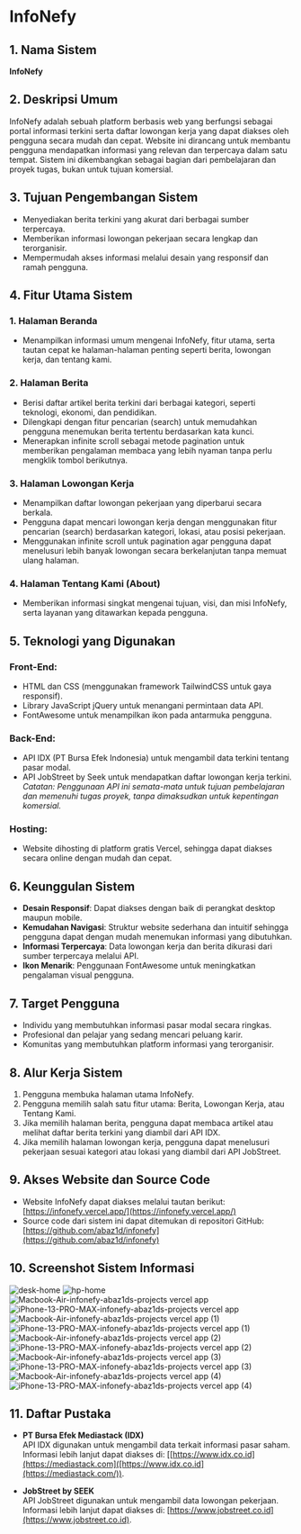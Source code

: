 # InfoNefy

## 1. Nama Sistem
**InfoNefy**

## 2. Deskripsi Umum
InfoNefy adalah sebuah platform berbasis web yang berfungsi sebagai portal informasi terkini serta daftar lowongan kerja yang dapat diakses oleh pengguna secara mudah dan cepat. Website ini dirancang untuk membantu pengguna mendapatkan informasi yang relevan dan terpercaya dalam satu tempat. Sistem ini dikembangkan sebagai bagian dari pembelajaran dan proyek tugas, bukan untuk tujuan komersial.

## 3. Tujuan Pengembangan Sistem
- Menyediakan berita terkini yang akurat dari berbagai sumber terpercaya.
- Memberikan informasi lowongan pekerjaan secara lengkap dan terorganisir.
- Mempermudah akses informasi melalui desain yang responsif dan ramah pengguna.

## 4. Fitur Utama Sistem

### 1. Halaman Beranda
- Menampilkan informasi umum mengenai InfoNefy, fitur utama, serta tautan cepat ke halaman-halaman penting seperti berita, lowongan kerja, dan tentang kami.

### 2. Halaman Berita
- Berisi daftar artikel berita terkini dari berbagai kategori, seperti teknologi, ekonomi, dan pendidikan.
- Dilengkapi dengan fitur pencarian (search) untuk memudahkan pengguna menemukan berita tertentu berdasarkan kata kunci.
- Menerapkan infinite scroll sebagai metode pagination untuk memberikan pengalaman membaca yang lebih nyaman tanpa perlu mengklik tombol berikutnya.

### 3. Halaman Lowongan Kerja
- Menampilkan daftar lowongan pekerjaan yang diperbarui secara berkala.
- Pengguna dapat mencari lowongan kerja dengan menggunakan fitur pencarian (search) berdasarkan kategori, lokasi, atau posisi pekerjaan.
- Menggunakan infinite scroll untuk pagination agar pengguna dapat menelusuri lebih banyak lowongan secara berkelanjutan tanpa memuat ulang halaman.

### 4. Halaman Tentang Kami (About)
- Memberikan informasi singkat mengenai tujuan, visi, dan misi InfoNefy, serta layanan yang ditawarkan kepada pengguna.

## 5. Teknologi yang Digunakan

### Front-End:
- HTML dan CSS (menggunakan framework TailwindCSS untuk gaya responsif).
- Library JavaScript jQuery untuk menangani permintaan data API.
- FontAwesome untuk menampilkan ikon pada antarmuka pengguna.

### Back-End:
- API IDX (PT Bursa Efek Indonesia) untuk mengambil data terkini tentang pasar modal.
- API JobStreet by Seek untuk mendapatkan daftar lowongan kerja terkini.  
  *Catatan: Penggunaan API ini semata-mata untuk tujuan pembelajaran dan memenuhi tugas proyek, tanpa dimaksudkan untuk kepentingan komersial.*

### Hosting:
- Website dihosting di platform gratis Vercel, sehingga dapat diakses secara online dengan mudah dan cepat.

## 6. Keunggulan Sistem
- **Desain Responsif**: Dapat diakses dengan baik di perangkat desktop maupun mobile.
- **Kemudahan Navigasi**: Struktur website sederhana dan intuitif sehingga pengguna dapat dengan mudah menemukan informasi yang dibutuhkan.
- **Informasi Terpercaya**: Data lowongan kerja dan berita dikurasi dari sumber terpercaya melalui API.
- **Ikon Menarik**: Penggunaan FontAwesome untuk meningkatkan pengalaman visual pengguna.

## 7. Target Pengguna
- Individu yang membutuhkan informasi pasar modal secara ringkas.
- Profesional dan pelajar yang sedang mencari peluang karir.
- Komunitas yang membutuhkan platform informasi yang terorganisir.

## 8. Alur Kerja Sistem
1. Pengguna membuka halaman utama InfoNefy.
2. Pengguna memilih salah satu fitur utama: Berita, Lowongan Kerja, atau Tentang Kami.
3. Jika memilih halaman berita, pengguna dapat membaca artikel atau melihat daftar berita terkini yang diambil dari API IDX.
4. Jika memilih halaman lowongan kerja, pengguna dapat menelusuri pekerjaan sesuai kategori atau lokasi yang diambil dari API JobStreet.

## 9. Akses Website dan Source Code
- Website InfoNefy dapat diakses melalui tautan berikut:  
  [https://infonefy.vercel.app/](https://infonefy.vercel.app/)
- Source code dari sistem ini dapat ditemukan di repositori GitHub:  
  [https://github.com/abaz1d/infonefy](https://github.com/abaz1d/infonefy)

## 10. Screenshot Sistem Informasi
![desk-home](https://github.com/user-attachments/assets/f6ef0258-9824-4e20-af2d-4227c52a52d1)
![hp-home](https://github.com/user-attachments/assets/0a13b571-0354-40b3-9e3a-a102c125ab5c)
![Macbook-Air-infonefy-abaz1ds-projects vercel app](https://github.com/user-attachments/assets/8adc2da0-cea5-48d8-b6b7-2d19c5e7b12d)
![iPhone-13-PRO-MAX-infonefy-abaz1ds-projects vercel app](https://github.com/user-attachments/assets/f45be8a1-dbfe-45f9-a11b-165e0602a31a)
![Macbook-Air-infonefy-abaz1ds-projects vercel app (1)](https://github.com/user-attachments/assets/cb7ea4aa-0398-49d6-975a-6419b595e28e)
![iPhone-13-PRO-MAX-infonefy-abaz1ds-projects vercel app (1)](https://github.com/user-attachments/assets/06345934-6e2a-41dd-94c1-478d5881e5d7)
![Macbook-Air-infonefy-abaz1ds-projects vercel app (2)](https://github.com/user-attachments/assets/404a1074-f6b6-4e2e-9420-4561bccba563)
![iPhone-13-PRO-MAX-infonefy-abaz1ds-projects vercel app (2)](https://github.com/user-attachments/assets/01dcb0c9-62ea-4c61-abbc-85a4e3f638b7)
![Macbook-Air-infonefy-abaz1ds-projects vercel app (3)](https://github.com/user-attachments/assets/5dda80c9-b232-41c4-81e5-ac17a418d11b)
![iPhone-13-PRO-MAX-infonefy-abaz1ds-projects vercel app (3)](https://github.com/user-attachments/assets/97c9f385-c373-4245-95a9-bb034d90d346)
![Macbook-Air-infonefy-abaz1ds-projects vercel app (4)](https://github.com/user-attachments/assets/93bab9e7-f882-421e-bc22-4f87900a02bf)
![iPhone-13-PRO-MAX-infonefy-abaz1ds-projects vercel app (4)](https://github.com/user-attachments/assets/242008d1-9ff4-4bdb-9531-7325e7b8b727)


## 11. Daftar Pustaka
- **PT Bursa Efek Mediastack (IDX)**  
  API IDX digunakan untuk mengambil data terkait informasi pasar saham. Informasi lebih lanjut dapat diakses di: [[https://www.idx.co.id](https://mediastack.com]([https://www.idx.co.id](https://mediastack.com/)).
  
- **JobStreet by SEEK**  
  API JobStreet digunakan untuk mengambil data lowongan pekerjaan. Informasi lebih lanjut dapat diakses di: [https://www.jobstreet.co.id](https://www.jobstreet.co.id).
